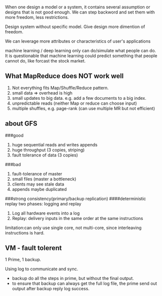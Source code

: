 When one design a model or a system, it contains several assumption or designs that is not good enough. 
We can step backword and set them with more freedom, less restrictions.

Design system without specific model.
Give design more dimention of freedom.

We can leverage more attributes or characteristics of user's applications

machine learning / deep learning only can do/simulate what people can do.
It is questionable that machine learning could predict something that people cannot do, like forcast the stock market.

## What MapReduce does NOT work well
1. Not everything fits Map/Shuffle/Reduce pattern.
2. small data => overhead is high
3. small updates to big data. e.g. add a few documents to a big index.
4. unpredictable reads (neither Map or reduce can choose input)
5. multiple shuffles, e.g. page-rank (can use multiple MR but not efficient)

## about GFS
###good

1. huge sequential reads and writes appends
2. huge throughput (3 copies, striping)
3. fault tolerance of data (3 copies)

###bad

1. fault-tolerance of master
2. small files (master a bottleneck)
3. clients may see stale data
4. appends maybe duplicated

###strong consistency(primary/backup replication)
####deterministic replay
two phases: logging and replay

1. Log all hardware events into a log
2. Replay: delivery inputs in the same order at the same instructions

limitation:can only use single core, not multi-core, since interleaving instructions is hard.

## VM - fault tolerent
1 Prime, 1 backup.

Using log to communicate and sync. 

* backup do all the steps in prime, but without the final output.
* to ensure that backup can always get the full log file, the prime send out output after backup reply log success.
